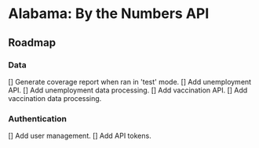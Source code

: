 # Alabama:  By the Numbers API

## Roadmap

### Data

[] Generate coverage report when ran in 'test' mode.
[] Add unemployment API.
[] Add unemployment data processing.
[] Add vaccination API.
[] Add vaccination data processing.

### Authentication

[] Add user management.
[] Add API tokens.
